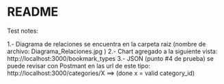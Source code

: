 # README

Test notes:

1.- Diagrama de relaciones se encuentra en la carpeta raiz (nombre de archivo: Diagrama_Relaciones.jpg ) 
2.- Chart agregado a la siguiente vista: http://localhost:3000/bookmark_types
3.- JSON (punto #4 de prueba) se puede revisar con Postmant en las url de este tipo: http://localhost:3000/categories/X  ==> (done x = valid category_id)

